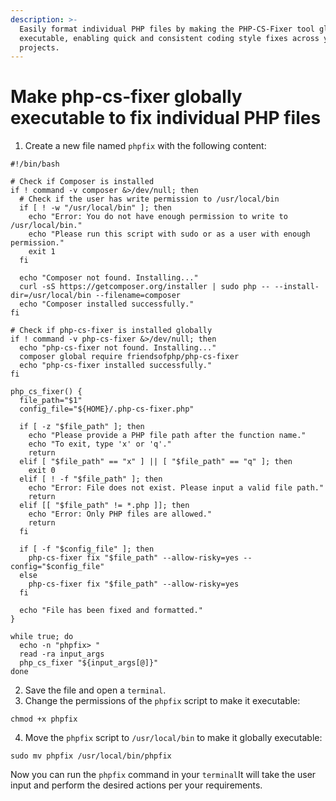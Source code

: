 ```yaml
---
description: >-
  Easily format individual PHP files by making the PHP-CS-Fixer tool globally
  executable, enabling quick and consistent coding style fixes across your
  projects.
---
```


# Make php-cs-fixer globally executable to fix individual PHP files

1. Create a new file named `phpfix` with the following content:

```shell
#!/bin/bash

# Check if Composer is installed
if ! command -v composer &>/dev/null; then
  # Check if the user has write permission to /usr/local/bin
  if [ ! -w "/usr/local/bin" ]; then
    echo "Error: You do not have enough permission to write to /usr/local/bin."
    echo "Please run this script with sudo or as a user with enough permission."
    exit 1
  fi

  echo "Composer not found. Installing..."
  curl -sS https://getcomposer.org/installer | sudo php -- --install-dir=/usr/local/bin --filename=composer
  echo "Composer installed successfully."
fi

# Check if php-cs-fixer is installed globally
if ! command -v php-cs-fixer &>/dev/null; then
  echo "php-cs-fixer not found. Installing..."
  composer global require friendsofphp/php-cs-fixer
  echo "php-cs-fixer installed successfully."
fi

php_cs_fixer() {
  file_path="$1"
  config_file="${HOME}/.php-cs-fixer.php"

  if [ -z "$file_path" ]; then
    echo "Please provide a PHP file path after the function name."
    echo "To exit, type 'x' or 'q'."
    return
  elif [ "$file_path" == "x" ] || [ "$file_path" == "q" ]; then
    exit 0
  elif [ ! -f "$file_path" ]; then
    echo "Error: File does not exist. Please input a valid file path."
    return
  elif [[ "$file_path" != *.php ]]; then
    echo "Error: Only PHP files are allowed."
    return
  fi

  if [ -f "$config_file" ]; then
    php-cs-fixer fix "$file_path" --allow-risky=yes --config="$config_file"
  else
    php-cs-fixer fix "$file_path" --allow-risky=yes
  fi

  echo "File has been fixed and formatted."
}

while true; do
  echo -n "phpfix> "
  read -ra input_args
  php_cs_fixer "${input_args[@]}"
done
```

2. Save the file and open a `terminal`.
3. Change the permissions of the `phpfix` script to make it executable:

```shell
chmod +x phpfix
```

4. Move the `phpfix` script to `/usr/local/bin` to make it globally executable:

```shell
sudo mv phpfix /usr/local/bin/phpfix
```

Now you can run the `phpfix` command in your `terminal`It will take the user input and perform the desired actions per your requirements.
